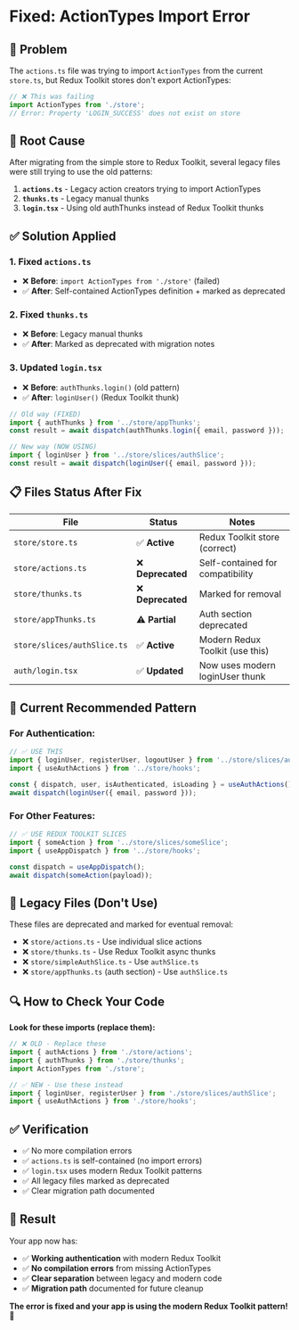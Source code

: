 # Fixed: ActionTypes Import Error

## 🚨 **Problem**

The `actions.ts` file was trying to import `ActionTypes` from the current `store.ts`, but Redux Toolkit stores don't export ActionTypes:

```typescript
// ❌ This was failing
import ActionTypes from './store';
// Error: Property 'LOGIN_SUCCESS' does not exist on store
```

## 🔧 **Root Cause**

After migrating from the simple store to Redux Toolkit, several legacy files were still trying to use the old patterns:

1. **`actions.ts`** - Legacy action creators trying to import ActionTypes
2. **`thunks.ts`** - Legacy manual thunks
3. **`login.tsx`** - Using old authThunks instead of Redux Toolkit thunks

## ✅ **Solution Applied**

### **1. Fixed `actions.ts`**
- ❌ **Before**: `import ActionTypes from './store'` (failed)
- ✅ **After**: Self-contained ActionTypes definition + marked as deprecated

### **2. Fixed `thunks.ts`**
- ❌ **Before**: Legacy manual thunks
- ✅ **After**: Marked as deprecated with migration notes

### **3. Updated `login.tsx`**
- ❌ **Before**: `authThunks.login()` (old pattern)
- ✅ **After**: `loginUser()` (Redux Toolkit thunk)

```typescript
// Old way (FIXED)
import { authThunks } from '../store/appThunks';
const result = await dispatch(authThunks.login({ email, password }));

// New way (NOW USING)
import { loginUser } from '../store/slices/authSlice';
const result = await dispatch(loginUser({ email, password }));
```

## 📋 **Files Status After Fix**

| **File** | **Status** | **Notes** |
|----------|------------|-----------|
| `store/store.ts` | ✅ **Active** | Redux Toolkit store (correct) |
| `store/actions.ts` | ❌ **Deprecated** | Self-contained for compatibility |
| `store/thunks.ts` | ❌ **Deprecated** | Marked for removal |
| `store/appThunks.ts` | ⚠️ **Partial** | Auth section deprecated |
| `store/slices/authSlice.ts` | ✅ **Active** | Modern Redux Toolkit (use this) |
| `auth/login.tsx` | ✅ **Updated** | Now uses modern loginUser thunk |

## 🎯 **Current Recommended Pattern**

### **For Authentication:**
```typescript
// ✅ USE THIS
import { loginUser, registerUser, logoutUser } from '../store/slices/authSlice';
import { useAuthActions } from '../store/hooks';

const { dispatch, user, isAuthenticated, isLoading } = useAuthActions();
await dispatch(loginUser({ email, password }));
```

### **For Other Features:**
```typescript
// ✅ USE REDUX TOOLKIT SLICES
import { someAction } from '../store/slices/someSlice';
import { useAppDispatch } from '../store/hooks';

const dispatch = useAppDispatch();
await dispatch(someAction(payload));
```

## 🧹 **Legacy Files (Don't Use)**

These files are deprecated and marked for eventual removal:

- ❌ `store/actions.ts` - Use individual slice actions
- ❌ `store/thunks.ts` - Use Redux Toolkit async thunks  
- ❌ `store/simpleAuthSlice.ts` - Use `authSlice.ts`
- ❌ `store/appThunks.ts` (auth section) - Use `authSlice.ts`

## 🔍 **How to Check Your Code**

**Look for these imports (replace them):**
```typescript
// ❌ OLD - Replace these
import { authActions } from './store/actions';
import { authThunks } from './store/thunks';
import ActionTypes from './store';

// ✅ NEW - Use these instead
import { loginUser, registerUser } from './store/slices/authSlice';
import { useAuthActions } from './store/hooks';
```

## ✅ **Verification**

- ✅ No more compilation errors
- ✅ `actions.ts` is self-contained (no import errors)
- ✅ `login.tsx` uses modern Redux Toolkit patterns
- ✅ All legacy files marked as deprecated
- ✅ Clear migration path documented

## 🚀 **Result**

Your app now has:
- ✅ **Working authentication** with modern Redux Toolkit
- ✅ **No compilation errors** from missing ActionTypes
- ✅ **Clear separation** between legacy and modern code
- ✅ **Migration path** documented for future cleanup

**The error is fixed and your app is using the modern Redux Toolkit pattern!** 🎉
